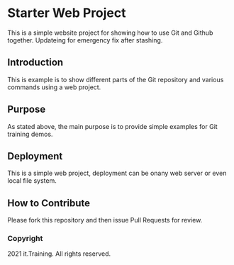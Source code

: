 # Starter Web Project

This is a simple website project for
showing how to use Git and Github together. Updateing for emergency fix after stashing.

## Introduction

This is example is to show different parts of the Git repository and
various commands using a web project.

## Purpose

As stated above, the main purpose is to provide simple examples for Git training
demos.

## Deployment

This is a simple web project, deployment can be onany web server or
even local file system.

## How to Contribute

Please fork this repository and then issue Pull Requests for review.

### Copyright

2021 it.Training. All rights reserved.